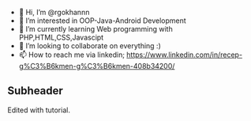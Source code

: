 - 👋 Hi, I’m @rgokhannn
- 👀 I’m interested in OOP-Java-Android Development
- 🌱 I’m currently learning Web programming with PHP,HTML,CSS,Javascipt
- 💞️ I’m looking to collaborate on everything :)
- 📫 How to reach me via linkedin; https://www.linkedin.com/in/recep-g%C3%B6kmen-g%C3%B6kmen-408b34200/


## Subheader

Edited with tutorial.